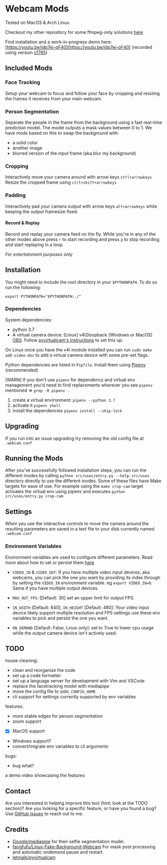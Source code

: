 # Webcam Mods

Tested on MacOS & Arch Linux.

Checkout my other repository for some ffmpeg-only solutions [here](https://github.com/hamidzr/scripts/tree/master/ffmpeg)

Find installation and a work-in-progress demo here: [https://youtu.be/idp7ei-pF40](https://youtu.be/idp7ei-pF40) (recorded using version [cf765](https://github.com/hamidzr/webcam-mods/commit/cf7651fe08caea024e4cc9f33540fa4bd2a2eb82))

## Included Mods

### Face Tracking

Setup your webcam to focus and follow your face by cropping and resizing the frames it receives from
your main webcam.

### Person Segmentation

Separate the people in the frame from the background using a fast real-time prediction model. The model
outputs a mask values between 0 to 1.
We have mods based on this to swap the background with:

- a solid color
- another image
- blurred version of the input frame (aka blur my background)

### Cropping

Interactively move your camera around with arrow keys `ctrl+arrowkeys`
Resize the cropped frame using `ctrl+shift+arrowkeys`

### Padding

Interactively pad your camera output with arrow keys `alt+arrowkeys` while keeping the output
framesize fixed.

#### Record & Replay

Record and replay your camera feed on the fly. While you're in any of the other modes above
press `r` to start recording and press `p` to stop recording and start replaying in a loop.

_For entertainment purposes only_

## Installation

You might need to include the root directory in your `$PYTHONPATH`. To do so run the following:

`export PYTHONPATH="$PYTHONPATH:./"`

### Dependencies

System dependencies:

- python 3.7
- A virtual camera device: [Linux] v4l2loopback [Windows or MacOS] [OBS](https://obsproject.com/).
Follow [pyvirtualcam's instructions](https://github.com/letmaik/pyvirtualcam#supported-virtual-cameras) to set this up.

On Linux once you have the v4l module installed you can run `sudo make add-video-dev` to add a virtual camera device with some pre-set flags.

Python dependencies are listed in `Pipfile`. Install them using [Pipenv](https://pipenv-fork.readthedocs.io/en/latest/) (recommended)

[WARN] If you don't use `pipenv` for dependency and virtual env management you'd need to find replacements wherever you
see `pipenv` mentioned => `grep -R pipenv .`

1. create a virtual environment: `pipenv --python 3.7`
2. activate it `pipenv shell`
3. install the dependencies `pipenv install --skip-lock`


## Upgrading

If you run into an issue upgrading try removing the old config file at `.webcam.conf`

## Running the Mods

After you've successfully followed installation steps, you can run the different modes by
calling `python src/uses/entry.py --help`.
`src/uses` directory directly to use the different modes.
Some of these files have Make targets for ease of use. For example using the `make crop-cam` target activates the virtual env using pipenv and executes `python src/uses/entry.py crop-cam`

## Settings

When you use the interactive controls to move the camera around the resulting parameters are saved in
a text file to your disk currently named `.webcam.conf`

### Environment Variables

Environment variables are used to configure different parameters. Read more about how to set or
persist them [here](https://lmgtfy.app/?q=how+to+set+environment+variables+in+linux)

- `VIDEO_IN` & `VIDEO_OUT`:
If you have multiple video input devices, aka webcams, you can pick the one you want by providing its
index through by setting the `VIDEO_IN` environment variable. eg `export VIDEO_IN=0`. Same if you have
multiple output devices.

- `MAX_OUT_FPS`: [Default: 30] set an upper limit for output FPS.

- `IN_WIDTH` [Default: 640], `IN_HEIGHT` [Default: 480]: Your video input device likely support
multiple resolution and FPS settings use these env variables to pick and persist the one you want.

- `ON_DEMAND` [Default: False, Linux only]: set to True to lower cpu usage while the output camera device isn't actively
used.


## TODO

house cleaning:
- clean and reorganize the code
- set up a code formatter
- set up a language server for development with Vim and VSCode
- replace the facetracking model with mediapipe
- move the config file to `$XDG_CONFIG_HOME`
- cli support for settings currently supported by env variables

features:
- more stable edges for person segmentation
- zoom support
- [x] MacOS support
- Windows support?
- convert/migrate env variables to cli arguments

bugs:
- bug what?

a demo video showcasing the features

## Contact

Are you interested in helping improve this tool (hint: look at the TODO section)?
Are you looking for a specific feature, or have you found a bug?
Use [GitHub Issues](https://github.com/hamidzr/webcam-mods/issues/new) to reach out to me.


## Credits

- [Google/mediapipe](https://github.com/google/mediapipe) for their selfie segmentation model.
- [fangfufu/Linux-Fake-Background-Webcam](https://github.com/fangfufu/Linux-Fake-Background-Webcam)
For mask post processing and automatic ondemand pause and restart.
- [letmaik/pyvirtualcam](https://github.com/letmaik/pyvirtualcam)
